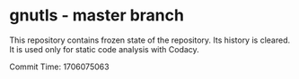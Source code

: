 # gnutls - master branch

This repository contains frozen state of the repository.
Its history is cleared. It is used only for static code
analysis with Codacy.

Commit Time: 1706075063
